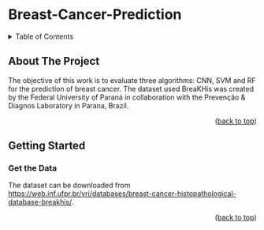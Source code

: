 # Breast-Cancer-Prediction

<!-- TABLE OF CONTENTS -->
<details>
  <summary>Table of Contents</summary>
  <ol>
    <li>
      <a href="#about-the-project">About The Project</a>
    </li>
    <li>
      <a href="#getting-started">Getting Started</a>
      <ul>
        <li><a href="#get-the-data">Get the Data</a></li>
      </ul>
    </li>
  </ol>
</details>



<!-- ABOUT THE PROJECT -->
## About The Project
The objective of this work is to evaluate three algorithms: CNN, SVM and RF for the prediction of breast cancer. The dataset used BreaKHis was created by the Federal University of Paraná in collaboration with the Prevenção & Diagnos Laboratory in Parana, Brazil.
<p align="right">(<a href="#readme-top">back to top</a>)</p>

<!-- GETTING STARTED -->
## Getting Started

### Get the Data
The dataset can be downloaded from https://web.inf.ufpr.br/vri/databases/breast-cancer-histopathological-database-breakhis/.
<p align="right">(<a href="#readme-top">back to top</a>)</p>




